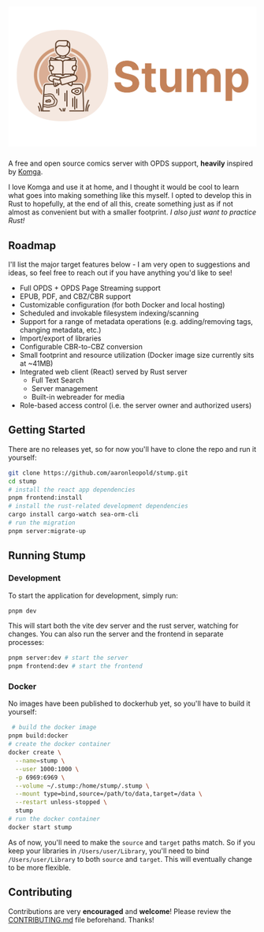 # ![Stump Icon icon](./.github/images/logo.png)

A free and open source comics server with OPDS support, **heavily** inspired by [Komga](https://github.com/gotson/komga).

I love Komga and use it at home, and I thought it would be cool to learn what goes into making something like this myself. I opted to develop this in Rust to hopefully, at the end of all this, create something just as if not almost as convenient but with a smaller footprint. _I also just want to practice Rust!_

## Roadmap

I'll list the major target features below - I am very open to suggestions and ideas, so feel free to reach out if you have anything you'd like to see!

-   Full OPDS + OPDS Page Streaming support
-   EPUB, PDF, and CBZ/CBR support
-   Customizable configuration (for both Docker and local hosting)
-   Scheduled and invokable filesystem indexing/scanning
-   Support for a range of metadata operations (e.g. adding/removing tags, changing metadata, etc.)
-   Import/export of libraries
-   Configurable CBR-to-CBZ conversion
-   Small footprint and resource utilization (Docker image size currently sits at ~41MB)
-   Integrated web client (React) served by Rust server
    -   Full Text Search
    -   Server management
    -   Built-in webreader for media
-   Role-based access control (i.e. the server owner and authorized users)

## Getting Started

There are no releases yet, so for now you'll have to clone the repo and run it yourself:

```bash
git clone https://github.com/aaronleopold/stump.git
cd stump
# install the react app dependencies
pnpm frontend:install
# install the rust-related development dependencies
cargo install cargo-watch sea-orm-cli
# run the migration
pnpm server:migrate-up
```

## Running Stump

### Development

To start the application for development, simply run:

```bash
pnpm dev
```

This will start both the vite dev server and the rust server, watching for changes. You can also run the server and the frontend in separate processes:

```bash
pnpm server:dev # start the server
pnpm frontend:dev # start the frontend
```

### Docker

No images have been published to dockerhub yet, so you'll have to build it yourself:

```bash
 # build the docker image
pnpm build:docker
# create the docker container
docker create \
  --name=stump \
  --user 1000:1000 \
  -p 6969:6969 \
  --volume ~/.stump:/home/stump/.stump \
  --mount type=bind,source=/path/to/data,target=/data \
  --restart unless-stopped \
  stump
# run the docker container
docker start stump
```

As of now, you'll need to make the `source` and `target` paths match. So if you keep your libraries in `/Users/user/Library`, you'll need to bind `/Users/user/Library` to both `source` and `target`. This will eventually change to be more flexible.

## Contributing

Contributions are very **encouraged** and **welcome**! Please review the [CONTRIBUTING.md](./CONTRIBUTING.md) file beforehand. Thanks!

